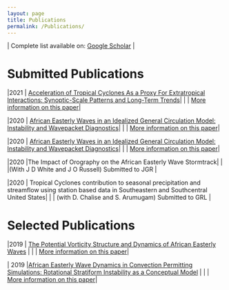 ```yaml
---
layout: page
title: Publications
permalink: /Publications/
---
```





| Complete list available on: [Google Scholar](https://scholar.google.com/citations?user=lKUHkYIAAAAJ&hl=en&oi=ao) |








Submitted Publications
========================


|2021 | [Acceleration of Tropical Cyclones As a Proxy For Extratropical Interactions: Synoptic-Scale Patterns and Long-Term Trends](https://wcd.copernicus.org/preprints/wcd-2021-04/)|
| | [More information on this paper](../papers/2021/01/22/AT.html)|



|2020 | [African Easterly Waves in an Idealized General Circulation Model: Instability and Wavepacket Diagnostics](https://wcd.copernicus.org/preprints/wcd-2020-47/)|
| | [More information on this paper](../papers/2020/09/22/WA.html)|




|2020 | [African Easterly Waves in an Idealized General Circulation Model: Instability and Wavepacket Diagnostics](https://wcd.copernicus.org/preprints/wcd-2020-47/)|
| | [More information on this paper](../papers/2020/09/22/WA.html)|

|2020 |The Impact of Orography on the African Easterly Wave Stormtrack|
| |(With J D White and J O Russell)  Submitted to JGR |

|2020 | Tropical Cyclones contribution to seasonal precipitation and streamflow using station based data in Southeastern and Southcentral United States|
| | (with D. Chalise and S. Arumugam) Submitted to GRL |



Selected Publications
========================


|2019 | [The Potential Vorticity Structure and Dynamics of African Easterly Waves](https://journals.ametsoc.org/doi/10.1175/JAS-D-19-0019.1) |
| | [More information on this paper](../papers/2019/12/28/PV.html)|


| 2019 |[African Easterly Wave Dynamics in Convection Permitting Simulations: Rotational Stratiform Instability as a Conceptual Model](https://agupubs.onlinelibrary.wiley.com/doi/abs/10.1029/2019MS001706) |
| | [More information on this paper](../papers/2019/11/01/PU.html)|
